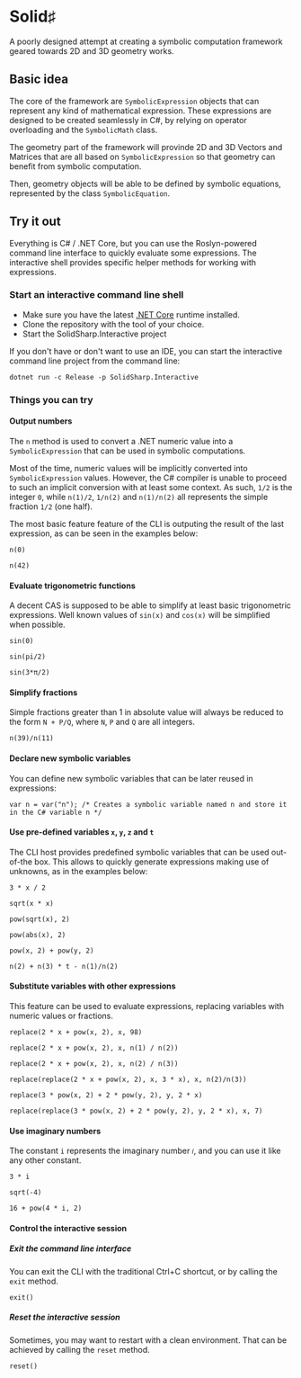 ﻿# Solid♯

A poorly designed attempt at creating a symbolic computation framework geared towards 2D and 3D geometry works.

## Basic idea

The core of the framework are ````SymbolicExpression```` objects that can represent any kind of mathematical expression.
These expressions are designed to be created seamlessly in C#, by relying on operator overloading and the ````SymbolicMath```` class.

The geometry part of the framework will provinde 2D and 3D Vectors and Matrices that are all based on ````SymbolicExpression```` so that geometry can benefit from symbolic computation.

Then, geometry objects will be able to be defined by symbolic equations, represented by the class ````SymbolicEquation````.

## Try it out

Everything is C# / .NET Core, but you can use the Roslyn-powered command line interface to quickly evaluate some expressions.
The interactive shell provides specific helper methods for working with expressions.

### Start an interactive command line shell

* Make sure you have the latest [.NET Core](https://dot.net) runtime installed.
* Clone the repository with the tool of your choice.
* Start the SolidSharp.Interactive project

If you don't have or don't want to use an IDE, you can start the interactive command line project from the command line:
````
dotnet run -c Release -p SolidSharp.Interactive
````

### Things you can try

#### Output numbers

The ````n```` method is used to convert a .NET numeric value into a ````SymbolicExpression```` that can be used in symbolic computations.

Most of the time, numeric values will be implicitly converted into ````SymbolicExpression```` values.
However, the C# compiler is unable to proceed to such an implicit conversion with at least some context.
As such, ````1/2```` is the integer ````0````, while ````n(1)/2````, ````1/n(2)```` and ````n(1)/n(2)```` all represents the simple fraction ````1/2```` (one half).

The most basic feature feature of the CLI is outputing the result of the last expression, as can be seen in the examples below:
````
n(0)
````
````
n(42)
````

#### Evaluate trigonometric functions

A decent CAS is supposed to be able to simplify at least basic trigonometric expressions.
Well known values of ````sin(x)```` and ````cos(x)```` will be simplified when possible.

````
sin(0)
````
````
sin(pi/2)
````
````
sin(3*π/2)
````

#### Simplify fractions

Simple fractions greater than 1 in absolute value will always be reduced to the form ````N + P/Q````, where ````N````, ````P```` and ````Q```` are all integers.

````
n(39)/n(11)
````

#### Declare new symbolic variables

You can define new symbolic variables that can be later reused in expressions:

````
var n = var("n"); /* Creates a symbolic variable named n and store it in the C# variable n */
````

#### Use pre-defined variables ````x````, ````y````, ````z```` and ````t````

The CLI host provides predefined symbolic variables that can be used out-of-the box.
This allows to quickly generate expressions making use of unknowns, as in the examples below:

````
3 * x / 2
````
````
sqrt(x * x)
````
````
pow(sqrt(x), 2)
````
````
pow(abs(x), 2)
````
````
pow(x, 2) + pow(y, 2)
````
````
n(2) + n(3) * t - n(1)/n(2)
````

#### Substitute variables with other expressions

This feature can be used to evaluate expressions, replacing variables with numeric values or fractions.

````
replace(2 * x + pow(x, 2), x, 98)
````
````
replace(2 * x + pow(x, 2), x, n(1) / n(2))
````
````
replace(2 * x + pow(x, 2), x, n(2) / n(3))
````
````
replace(replace(2 * x + pow(x, 2), x, 3 * x), x, n(2)/n(3))
````
````
replace(3 * pow(x, 2) + 2 * pow(y, 2), y, 2 * x)
````
````
replace(replace(3 * pow(x, 2) + 2 * pow(y, 2), y, 2 * x), x, 7)
````

#### Use imaginary numbers

The constant ````i```` represents the imaginary number ````𝑖````, and you can use it like any other constant.

````
3 * i
````
````
sqrt(-4)
````
````
16 + pow(4 * i, 2)
````

#### Control the interactive session

##### Exit the command line interface

You can exit the CLI with the traditional Ctrl+C shortcut, or by calling the ````exit```` method.

````
exit()
````

##### Reset the interactive session

Sometimes, you may want to restart with a clean environment. That can be achieved by calling the ````reset```` method.
````
reset()
````
